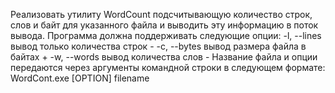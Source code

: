 Реализовать утилиту WordCount подсчитывающую количество
строк, слов и байт для указанного файла и выводить эту
информацию в поток вывода.
Программа должна поддерживать следующие опции:
-l, --lines вывод только количества строк -
-c, --bytes вывод размера файла в байтах  +
-w, --words вывод количества слов         -
Название файла и опции передаются через аргументы
командной строки в следующем формате:
WordCont.exe [OPTION] filename